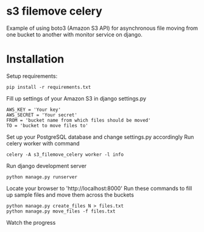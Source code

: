 # s3 filemove celery
Example of using boto3 (Amazon S3 API) for asynchronous file moving from one bucket to another with monitor service on django.

# Installation

Setup requirements:
```
pip install -r requirements.txt
```

Fill up settings of your Amazon S3 in django settings.py
```
AWS_KEY = 'Your key'
AWS_SECRET = 'Your secret'
FROM = 'bucket name from which files should be moved'
TO = 'bucket to move files to'
```

Set up your PostgreSQL database and change settings.py accordingly
Run celery worker with command
```
celery -A s3_filemove_celery worker -l info
```
Run django development server
```
python manage.py runserver
```
Locate your browser to 'http://localhost:8000'
Run these commands to fill up sample files and move them across the buckets
```
python manage.py create_files N > files.txt
python manage.py move_files -f files.txt
```
Watch the progress
